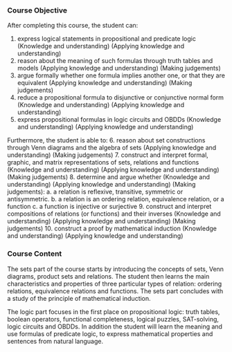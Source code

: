 ### Course Objective
After completing this course, the student can:
1. express logical statements in propositional and predicate logic
(Knowledge and understanding) (Applying knowledge and understanding)
2. reason about the meaning of such formulas through truth tables and
models (Applying knowledge and understanding) (Making judgements)
3. argue formally whether one formula implies another one, or that they
are equivalent (Applying knowledge and understanding) (Making
judgements)
4. reduce a propositional formula to disjunctive or conjunctive normal
form (Knowledge and understanding) (Applying knowledge and
understanding)
5. express propositional formulas in logic circuits and OBDDs (Knowledge
and understanding) (Applying knowledge and understanding)

Furthermore, the student is able to:
6. reason about set constructions through Venn diagrams and the algebra
of sets (Applying knowledge and understanding) (Making judgements)
7. construct and interpret formal, graphic, and matrix representations
of sets, relations and functions (Knowledge and understanding) (Applying
knowledge and understanding) (Making judgements)
8. determine and argue whether (Knowledge and understanding) (Applying
knowledge and understanding) (Making judgements):
a. a relation is reflexive, transitive, symmetric or antisymmetric.
b. a relation is an ordering relation, equivalence relation, or a
function
c. a function is injective or surjective
9. construct and interpret compositions of relations (or functions) and
their inverses (Knowledge and understanding) (Applying knowledge and
understanding) (Making judgements)
10. construct a proof by mathematical induction (Knowledge and
understanding) (Applying knowledge and understanding)
### Course Content
The sets part of the course starts by introducing the concepts of sets,
Venn diagrams, product sets and relations. The student then learns the
main characteristics and properties of three particular types of
relation: ordering relations, equivalence relations and functions. The
sets part concludes with a study of the principle of mathematical
induction.

The logic part focuses in the first place on propositional logic: truth
tables, boolean operators, functional completeness, logical puzzles,
SAT-solving, logic circuits and OBDDs. In addition the student will
learn the meaning and use formulas of predicate logic, to express
mathematical properties and sentences from natural language.